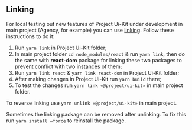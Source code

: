 ## Linking

For local testing out new features of Project Ui-Kit under development in main project (Agency, for example) you can use [linking](https://classic.yarnpkg.com/en/docs/cli/link/).
Follow these instructions to do it:

1. Run `yarn link` in Project Ui-Kit folder;
2. In main project folder `cd node_modules/react` & run `yarn link`, then do the same with **react-dom** package for linking these two packages to prevent conflict with two instances of them;
3. Run `yarn link react` & `yarn link react-dom` in Project Ui-Kit folder;
4. After making changes in Project Ui-Kit run `yarn build` there;
5. To test the changes run `yarn link «@project/ui-kit»` in main project folder.

To reverse linking use `yarn unlink «@project/ui-kit»` in main project.

Sometimes the linking package can be removed after unlinking. To fix this run `yarn install —force` to reinstall the package.
